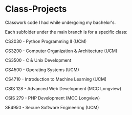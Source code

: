 # Class-Projects
Classwork code I had while undergoing my bachelor's. 

Each subfolder under the main branch is for a specific class:

CS2030 - Python Programming II (UCM)

CS3200 - Computer Organization & Architecture (UCM)

CS3500 - C & Unix Development

CS4500 - Operating Systems (UCM)

CS4710 - Introduction to Machine Learning (UCM)

CSIS 128 - Advanced Web Development (MCC Longview)

CSIS 279 - PHP Development (MCC Longview)

SE4950 - Secure Software Engineering (UCM)

